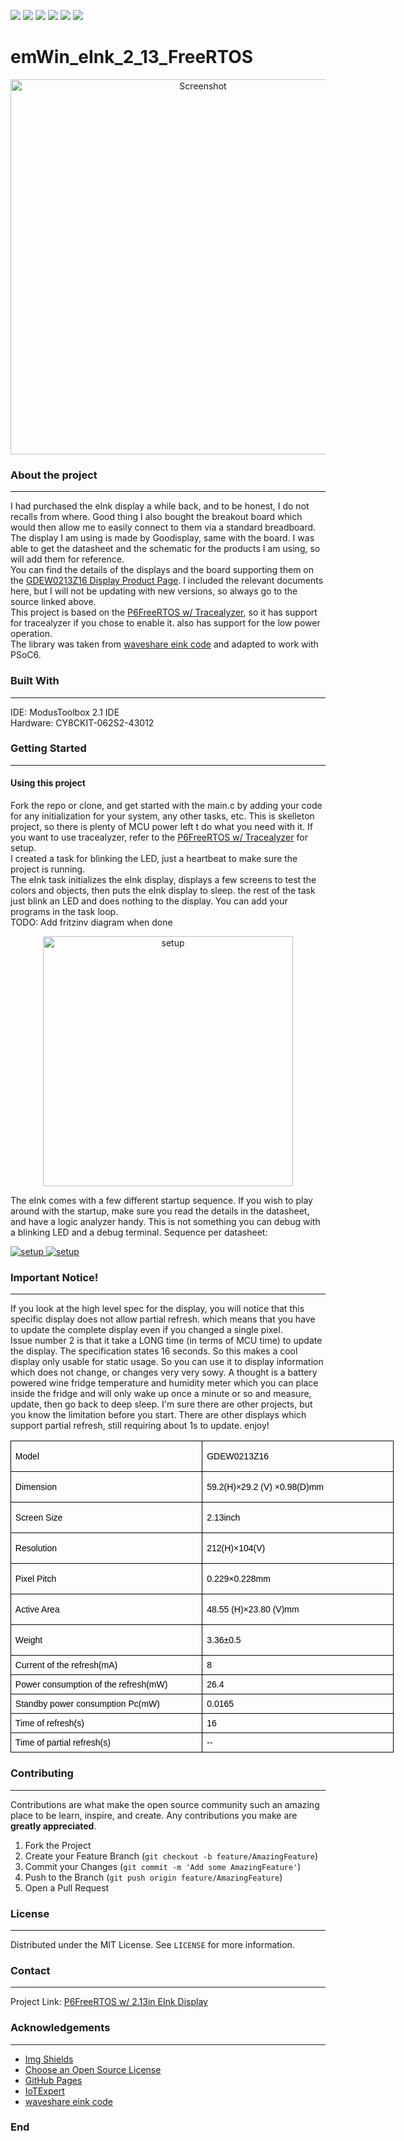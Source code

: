 ![](https://img.shields.io/github/stars/HElkhoury/emWin_eInk_2_13_FreeRTOS) 
![](https://img.shields.io/github/forks/HElkhoury/emWin_eInk_2_13_FreeRTOS) 
![](https://img.shields.io/github/tag/HElkhoury/emWin_eInk_2_13_FreeRTOS) 
![](https://img.shields.io/github/release/HElkhoury/emWin_eInk_2_13_FreeRTOS) 
![](https://img.shields.io/github/issues/HElkhoury/emWin_eInk_2_13_FreeRTOS) 
![](https://img.shields.io/github/license/HElkhoury/emWin_eInk_2_13_FreeRTOS)

# emWin_eInk_2_13_FreeRTOS
<p align="center">
  <a href="https://github.com/HElkhoury/emWin_eInk_2_13_FreeRTOS">
    <img src="images/eInkDisplay.png" alt="Screenshot" width="600">
  </a>
</p>

### About the project
___
I had purchased the eInk display a while back, and to be honest, I do not recalls from where. Good thing I also bought the breakout board which would then allow me to easily connect to them via a standard breadboard.   
The display I am using is made by Goodisplay, same with the board. I was able to get the datasheet and the schematic for the products I am using, so will add them for reference.   
You can find the details of the displays and the board supporting them on the [GDEW0213Z16 Display Product Page](https://www.good-display.com/products_detail/productId%3d310.html). I included the relevant documents here, but I will not be updating with new versions, so always go to the source linked above.   
This project is based on the [P6FreeRTOS w/ Tracealyzer](https://github.com/HElkhoury/P6FreeRTOSTickless), so it has support for tracealyzer if you chose to enable it. also has support for the low power operation.   
The library was taken from [waveshare eink code](https://github.com/waveshare/e-Paper) and adapted to work with PSoC6.   

### Built With
___

IDE: ModusToolbox 2.1 IDE   
Hardware: CY8CKIT-062S2-43012   

### Getting Started
___

#### Using this project
Fork the repo or clone, and get started with the main.c by adding your code for any initialization for your system, any other tasks, etc. This is  skelleton project, so there is plenty of MCU power left t do what you need with it. If you want to use tracealyzer, refer to the [P6FreeRTOS w/ Tracealyzer](https://github.com/HElkhoury/P6FreeRTOSTickless) for setup.   
I created a task for blinking the LED, just a heartbeat to make sure the project is running.   
The eInk task initializes the eInk display, displays a few screens to test the colors and objects, then puts the eInk display to sleep. the rest of the task just blink an LED and does nothing to the display. You can add your programs in the task loop.    
TODO: Add fritzinv diagram when done

<p align="center">
  <a href="https://github.com/HElkhoury/emWin_eInk_2_13_FreeRTOS">
    <img src="images/setup2.png" alt="setup" width="400">
  </a>
</p>

The eInk comes with a few different startup sequence. If you wish to play around with the startup, make sure you read the details in the datasheet, and have a logic analyzer handy. This is not something you can debug with a blinking LED and a debug terminal.
Sequence per datasheet:
<p align="left">
  <a href="https://github.com/HElkhoury/emWin_eInk_2_13_FreeRTOS">
    <img src="images/eInk_Startup_Sequence.png" alt="setup">
  </a>
 <a href="https://github.com/HElkhoury/emWin_eInk_2_13_FreeRTOS">
    <img src="images/SPI4_Protocol_eInk_Startup.png" alt="setup">
  </a>
</p>

### Important Notice!
___

If you look at the high level spec for the display, you will notice that this specific display does not allow partial refresh. which means that you have to update the complete display even if you changed a single pixel.   
Issue number 2 is that it take a LONG time (in terms of MCU time) to update the display. The specification states 16 seconds. So this makes a cool display only usable for static usage. So you can use it to display information which does not change, or changes very very sowy. A thought is a battery powered wine fridge temperature and humidity meter which you can place inside the fridge and will only wake up once a minute or so and measure, update, then go back to deep sleep. I'm sure there are other projects, but you know the limitation before you start. There are other displays which support partial refresh, still requiring about 1s to update. enjoy!   

<table border="0" cellpadding="0" cellspacing="0" style="width: 750px; border-collapse: collapse; margin-left: -0.25pt;">
<tbody>
<tr style="height: 31px;">
<td style="border-top: windowtext 1pt solid; height: 31px; border-right: windowtext 1pt solid; width: 291px; border-bottom: windowtext 1pt solid; padding-bottom: 0cm; padding-top: 0cm; padding-left: 5.4pt; border-left: windowtext 1pt solid; padding-right: 5.4pt; background-size: initial; background-origin: initial; background-clip: initial;">
<p align="left">
<span style="color: #000000;"><span style="font-size: 14px;"><span style="font-family: arial,helvetica,sans-serif;">Model</span></span></span></p>
</td>
<td style="border-top: windowtext 1pt solid; height: 31px; border-right: windowtext 1pt solid; width: 291px; border-bottom: windowtext 1pt solid; padding-bottom: 0cm; padding-top: 0cm; padding-left: 5.4pt; border-left-style: none; padding-right: 5.4pt; background-size: initial; background-origin: initial; background-clip: initial;">
<p align="left">
<span style="color: #000000;"><span style="font-size: 14px;"><span style="font-family: arial,helvetica,sans-serif;">GDEW0213Z16</span></span></span></p>
</td>
</tr>
<tr style="height: 25px;">
<td style="border-top-style: none; height: 25px; border-right: windowtext 1pt solid; width: 291px; border-bottom: windowtext 1pt solid; padding-bottom: 0cm; padding-top: 0cm; padding-left: 5.4pt; border-left: windowtext 1pt solid; padding-right: 5.4pt; background-size: initial; background-origin: initial; background-clip: initial;">
<p align="left">
<span style="color: #000000;"><span style="font-size: 14px;"><span style="font-family: arial,helvetica,sans-serif;">Dimension</span></span></span></p>
</td>
<td style="border-top-style: none; height: 25px; border-right: windowtext 1pt solid; width: 291px; border-bottom: windowtext 1pt solid; padding-bottom: 0cm; padding-top: 0cm; padding-left: 5.4pt; border-left-style: none; padding-right: 5.4pt; background-size: initial; background-origin: initial; background-clip: initial;">
<p align="left">
<span style="color: #000000;"><span style="font-size: 14px;"><span style="font-family: arial,helvetica,sans-serif;">59.2(H)&times;29.2 (V) &times;0.98(D)mm</span></span></span></p>
</td>
</tr>
<tr style="height: 31px;">
<td style="border-top-style: none; height: 31px; border-right: windowtext 1pt solid; width: 291px; border-bottom: windowtext 1pt solid; padding-bottom: 0cm; padding-top: 0cm; padding-left: 5.4pt; border-left: windowtext 1pt solid; padding-right: 5.4pt; background-size: initial; background-origin: initial; background-clip: initial;">
<p align="left">
<span style="color: #000000;"><span style="font-size: 14px;"><span style="font-family: arial,helvetica,sans-serif;">Screen Size</span></span></span></p>
</td>
<td style="border-top-style: none; height: 31px; border-right: windowtext 1pt solid; width: 291px; border-bottom: windowtext 1pt solid; padding-bottom: 0cm; padding-top: 0cm; padding-left: 5.4pt; border-left-style: none; padding-right: 5.4pt; background-size: initial; background-origin: initial; background-clip: initial;">
<p align="left">
<span style="color: #000000;"><span style="font-size: 14px;"><span style="font-family: arial,helvetica,sans-serif;">2.13inch</span></span></span></p>
</td>
</tr>
<tr style="height: 31px;">
<td style="border-top-style: none; height: 31px; border-right: windowtext 1pt solid; width: 291px; border-bottom: windowtext 1pt solid; padding-bottom: 0cm; padding-top: 0cm; padding-left: 5.4pt; border-left: windowtext 1pt solid; padding-right: 5.4pt; background-size: initial; background-origin: initial; background-clip: initial;">
<p align="left">
<span style="color: #000000;"><span style="font-size: 14px;"><span style="font-family: arial,helvetica,sans-serif;">Resolution</span></span></span></p>
</td>
<td style="border-top-style: none; height: 31px; border-right: windowtext 1pt solid; width: 291px; border-bottom: windowtext 1pt solid; padding-bottom: 0cm; padding-top: 0cm; padding-left: 5.4pt; border-left-style: none; padding-right: 5.4pt; background-size: initial; background-origin: initial; background-clip: initial;">
<p align="left">
<span style="color: #000000;"><span style="font-size: 14px;"><span style="font-family: arial,helvetica,sans-serif;">212(H)&times;104(V)</span></span></span></p>
</td>
</tr>
<tr style="height: 31px;">
<td style="border-top-style: none; height: 31px; border-right: windowtext 1pt solid; width: 291px; border-bottom: windowtext 1pt solid; padding-bottom: 0cm; padding-top: 0cm; padding-left: 5.4pt; border-left: windowtext 1pt solid; padding-right: 5.4pt; background-size: initial; background-origin: initial; background-clip: initial;">
<p align="left">
<span style="color: #000000;"><span style="font-size: 14px;"><span style="font-family: arial,helvetica,sans-serif;">Pixel Pitch</span></span></span></p>
</td>
<td style="border-top-style: none; height: 31px; border-right: windowtext 1pt solid; width: 291px; border-bottom: windowtext 1pt solid; padding-bottom: 0cm; padding-top: 0cm; padding-left: 5.4pt; border-left-style: none; padding-right: 5.4pt; background-size: initial; background-origin: initial; background-clip: initial;">
<p align="left">
<span style="color: #000000;"><span style="font-size: 14px;"><span style="font-family: arial,helvetica,sans-serif;">0.229&times;0.228mm</span></span></span></p>
</td>
</tr>
<tr style="height: 29px;">
<td style="border-top-style: none; height: 29px; border-right: windowtext 1pt solid; width: 291px; border-bottom: windowtext 1pt solid; padding-bottom: 0cm; padding-top: 0cm; padding-left: 5.4pt; border-left: windowtext 1pt solid; padding-right: 5.4pt; background-size: initial; background-origin: initial; background-clip: initial;">
<p align="left">
<span style="color: #000000;"><span style="font-size: 14px;"><span style="font-family: arial,helvetica,sans-serif;">Active Area</span></span></span></p>
</td>
<td style="border-top-style: none; height: 29px; border-right: windowtext 1pt solid; width: 291px; border-bottom: windowtext 1pt solid; padding-bottom: 0cm; padding-top: 0cm; padding-left: 5.4pt; border-left-style: none; padding-right: 5.4pt; background-size: initial; background-origin: initial; background-clip: initial;">
<p align="left">
<span style="color: #000000;"><span style="font-size: 14px;"><span style="font-family: arial,helvetica,sans-serif;">48.55 (H)&times;23.80 (V)mm</span></span></span></p>
</td>
</tr>
<tr style="height: 31px;">
<td style="border-top-style: none; height: 31px; border-right: windowtext 1pt solid; width: 291px; border-bottom: windowtext 1pt solid; padding-bottom: 0cm; padding-top: 0cm; padding-left: 5.4pt; border-left: windowtext 1pt solid; padding-right: 5.4pt; background-size: initial; background-origin: initial; background-clip: initial;">
<p align="left">
<span style="color: #000000;"><span style="font-size: 14px;"><span style="font-family: arial,helvetica,sans-serif;">Weight</span></span></span></p>
</td>
<td style="border-top-style: none; height: 31px; border-right: windowtext 1pt solid; width: 291px; border-bottom: windowtext 1pt solid; padding-bottom: 0cm; padding-top: 0cm; padding-left: 5.4pt; border-left-style: none; padding-right: 5.4pt; background-size: initial; background-origin: initial; background-clip: initial;">
<p align="left">
<span style="color: #000000;"><span style="font-size: 14px;"><span style="font-family: arial,helvetica,sans-serif;">3.36&plusmn;0.5</span></span></span></p>
</td>
</tr>
<tr style="height: 31px;">
<td style="border-top-style: none; height: 31px; border-right: windowtext 1pt solid; width: 291px; border-bottom: windowtext 1pt solid; padding-bottom: 0cm; padding-top: 0cm; padding-left: 5.4pt; border-left: windowtext 1pt solid; padding-right: 5.4pt; background-size: initial; background-origin: initial; background-clip: initial;">
<span style="color:#000000;"><span style="font-size:14px;"><span style="font-family:arial,helvetica,sans-serif;">Current of the refresh(mA)</span></span></span></td>
<td style="border-top-style: none; height: 31px; border-right: windowtext 1pt solid; width: 291px; border-bottom: windowtext 1pt solid; padding-bottom: 0cm; padding-top: 0cm; padding-left: 5.4pt; border-left-style: none; padding-right: 5.4pt; background-size: initial; background-origin: initial; background-clip: initial;">
<span style="color:#000000;"><span style="font-size:14px;"><span style="font-family:arial,helvetica,sans-serif;">8</span></span></span></td>
</tr>
<tr style="height: 31px;">
<td style="border-top-style: none; height: 31px; border-right: windowtext 1pt solid; width: 291px; border-bottom: windowtext 1pt solid; padding-bottom: 0cm; padding-top: 0cm; padding-left: 5.4pt; border-left: windowtext 1pt solid; padding-right: 5.4pt; background-size: initial; background-origin: initial; background-clip: initial;">
<span style="color:#000000;"><span style="font-size:14px;"><span style="font-family:arial,helvetica,sans-serif;">Power consumption of the refresh(mW)</span></span></span></td>
<td style="border-top-style: none; height: 31px; border-right: windowtext 1pt solid; width: 291px; border-bottom: windowtext 1pt solid; padding-bottom: 0cm; padding-top: 0cm; padding-left: 5.4pt; border-left-style: none; padding-right: 5.4pt; background-size: initial; background-origin: initial; background-clip: initial;">
<span style="color:#000000;"><span style="font-size:14px;"><span style="font-family:arial,helvetica,sans-serif;">26.4</span></span></span></td>
</tr>
<tr style="height: 31px;">
<td style="border-top-style: none; height: 31px; border-right: windowtext 1pt solid; width: 291px; border-bottom: windowtext 1pt solid; padding-bottom: 0cm; padding-top: 0cm; padding-left: 5.4pt; border-left: windowtext 1pt solid; padding-right: 5.4pt; background-size: initial; background-origin: initial; background-clip: initial;">
<span style="color:#000000;"><span style="font-size:14px;"><span style="font-family:arial,helvetica,sans-serif;">Standby power consumption Pc(mW)</span></span></span></td>
<td style="border-top-style: none; height: 31px; border-right: windowtext 1pt solid; width: 291px; border-bottom: windowtext 1pt solid; padding-bottom: 0cm; padding-top: 0cm; padding-left: 5.4pt; border-left-style: none; padding-right: 5.4pt; background-size: initial; background-origin: initial; background-clip: initial;">
<span style="color:#000000;"><span style="font-size:14px;"><span style="font-family:arial,helvetica,sans-serif;">0.0165</span></span></span></td>
</tr>
<tr style="height: 31px;">
<td style="border-top-style: none; height: 31px; border-right: windowtext 1pt solid; width: 291px; border-bottom: windowtext 1pt solid; padding-bottom: 0cm; padding-top: 0cm; padding-left: 5.4pt; border-left: windowtext 1pt solid; padding-right: 5.4pt; background-size: initial; background-origin: initial; background-clip: initial;">
<span style="color:#000000;"><span style="font-size:14px;"><span style="font-family:arial,helvetica,sans-serif;">Time of refresh(s)</span></span></span></td>
<td style="border-top-style: none; height: 31px; border-right: windowtext 1pt solid; width: 291px; border-bottom: windowtext 1pt solid; padding-bottom: 0cm; padding-top: 0cm; padding-left: 5.4pt; border-left-style: none; padding-right: 5.4pt; background-size: initial; background-origin: initial; background-clip: initial;">
<span style="color:#000000;"><span style="font-size:14px;"><span style="font-family:arial,helvetica,sans-serif;">16</span></span></span></td>
</tr>
<tr style="height: 31px;">
<td style="border-top-style: none; height: 31px; border-right: windowtext 1pt solid; width: 291px; border-bottom: windowtext 1pt solid; padding-bottom: 0cm; padding-top: 0cm; padding-left: 5.4pt; border-left: windowtext 1pt solid; padding-right: 5.4pt; background-size: initial; background-origin: initial; background-clip: initial;">
<span style="color:#000000;"><span style="font-size:14px;"><span style="font-family:arial,helvetica,sans-serif;">Time of partial refresh(s)</span></span></span></td>
<td style="border-top-style: none; height: 31px; border-right: windowtext 1pt solid; width: 291px; border-bottom: windowtext 1pt solid; padding-bottom: 0cm; padding-top: 0cm; padding-left: 5.4pt; border-left-style: none; padding-right: 5.4pt; background-size: initial; background-origin: initial; background-clip: initial;">
<span style="color:#000000;"><span style="font-size:14px;"><span style="font-family:arial,helvetica,sans-serif;">--</span></span></span></td>
</tr>
</tbody>
</table>

### Contributing
___
Contributions are what make the open source community such an amazing place to be learn, inspire, and create. Any contributions you make are **greatly appreciated**.

1. Fork the Project
2. Create your Feature Branch (`git checkout -b feature/AmazingFeature`)
3. Commit your Changes (`git commit -m 'Add some AmazingFeature'`)
4. Push to the Branch (`git push origin feature/AmazingFeature`)
5. Open a Pull Request

### License
___
Distributed under the MIT License. See `LICENSE` for more information.

### Contact
___
Project Link: [P6FreeRTOS w/ 2.13in EInk Display](https://github.com/HElkhoury/emWin_eInk_2_13_FreeRTOS)

### Acknowledgements
___
* [Img Shields](https://shields.io)
* [Choose an Open Source License](https://choosealicense.com)
* [GitHub Pages](https://pages.github.com)
* [IoTExpert](https://iotexpert.com/)
* [waveshare eink code](https://github.com/waveshare/e-Paper)
### End
